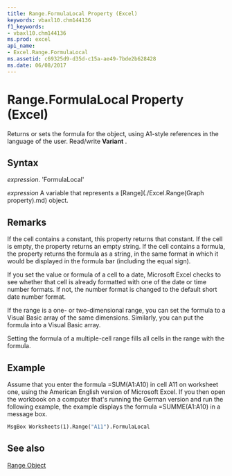 ```yaml
---
title: Range.FormulaLocal Property (Excel)
keywords: vbaxl10.chm144136
f1_keywords:
- vbaxl10.chm144136
ms.prod: excel
api_name:
- Excel.Range.FormulaLocal
ms.assetid: c69325d9-d35d-c15a-ae49-7bde2b628428
ms.date: 06/08/2017
---
```



# Range.FormulaLocal Property (Excel)

Returns or sets the formula for the object, using A1-style references in the language of the user. Read/write  **Variant** .


## Syntax

 _expression_. 'FormulaLocal'

 _expression_ A variable that represents a [Range](./Excel.Range(Graph property).md) object.


## Remarks

If the cell contains a constant, this property returns that constant. If the cell is empty, the property returns an empty string. If the cell contains a formula, the property returns the formula as a string, in the same format in which it would be displayed in the formula bar (including the equal sign).

If you set the value or formula of a cell to a date, Microsoft Excel checks to see whether that cell is already formatted with one of the date or time number formats. If not, the number format is changed to the default short date number format.

If the range is a one- or two-dimensional range, you can set the formula to a Visual Basic array of the same dimensions. Similarly, you can put the formula into a Visual Basic array.

Setting the formula of a multiple-cell range fills all cells in the range with the formula.


## Example

Assume that you enter the formula =SUM(A1:A10) in cell A11 on worksheet one, using the American English version of Microsoft Excel. If you then open the workbook on a computer that's running the German version and run the following example, the example displays the formula =SUMME(A1:A10) in a message box.


```vb
MsgBox Worksheets(1).Range("A11").FormulaLocal
```


## See also


[Range Object](Excel.Range(objec).md)

